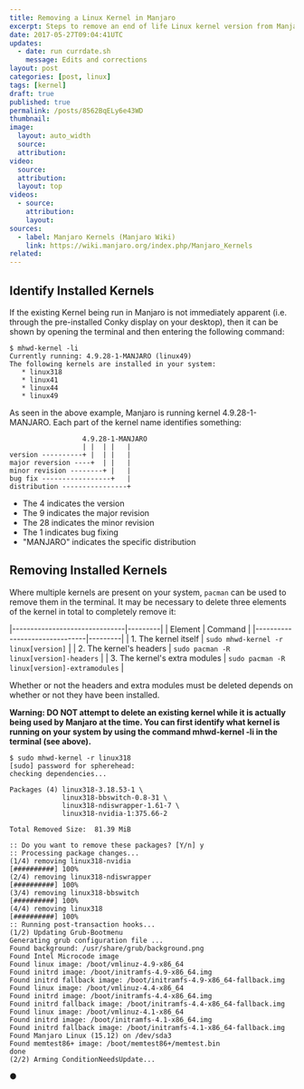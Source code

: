 ```yaml
---
title: Removing a Linux Kernel in Manjaro
excerpt: Steps to remove an end of life Linux kernel version from Manjaro Linux using the commandline.
date: 2017-05-27T09:04:41UTC
updates:
  - date: run currdate.sh
    message: Edits and corrections
layout: post
categories: [post, linux]
tags: [kernel]
draft: true
published: true
permalink: /posts/8562BqELy6e43WD
thumbnail:
image:
  layout: auto_width
  source: 
  attribution: 
video:
  source: 
  attribution: 
  layout: top
videos:
  - source: 
    attribution: 
    layout: 
sources:
  - label: Manjaro Kernels (Manjaro Wiki)
    link: https://wiki.manjaro.org/index.php/Manjaro_Kernels
related:
---
```


## Identify Installed Kernels

If the existing Kernel being run in Manjaro is not immediately apparent (i.e. through the pre-installed Conky display on your desktop), then it can be shown by opening the terminal and then entering the following command:

~~~
$ mhwd-kernel -li
Currently running: 4.9.28-1-MANJARO (linux49)
The following kernels are installed in your system:
   * linux318
   * linux41
   * linux44
   * linux49
~~~

As seen in the above example, Manjaro is running kernel 4.9.28-1-MANJARO.
Each part of the kernel name identifies something:

~~~
                  4.9.28-1-MANJARO
                  | |  | |   |
version ----------+ |  | |   |
major reversion ----+  | |   |
minor revision --------+ |   |
bug fix -----------------+   |
distribution ----------------+
~~~

* The 4 indicates the version
* The 9 indicates the major revision
* The 28 indicates the minor revision
* The 1 indicates bug fixing
* \"MANJARO\" indicates the specific distribution

## Removing Installed Kernels

Where multiple kernels are present on your system, `pacman` can be used to remove them in the terminal.
It may be necessary to delete three elements of the kernel in total to completely remove it:

|-------------------------------|---------|
| Element                       | Command |
|-------------------------------|---------|
| 1. The kernel itself          | `sudo mhwd-kernel -r linux[version]` |
| 2. The kernel's headers       | `sudo pacman -R linux[version]-headers` |
| 3. The kernel's extra modules | `sudo pacman -R linux[version]-extramodules` |

Whether or not the headers and extra modules must be deleted depends on whether or not they have been installed.

__Warning: DO NOT attempt to delete an existing kernel while it is actually being used by Manjaro at the time.
You can first identify what kernel is running on your system by using the command mhwd-kernel -li in the terminal (see above).__

~~~
$ sudo mhwd-kernel -r linux318
[sudo] password for spherehead: 
checking dependencies...

Packages (4) linux318-3.18.53-1 \
             linux318-bbswitch-0.8-31 \
             linux318-ndiswrapper-1.61-7 \
             linux318-nvidia-1:375.66-2

Total Removed Size:  81.39 MiB

:: Do you want to remove these packages? [Y/n] y
:: Processing package changes...
(1/4) removing linux318-nvidia                                              [##########] 100%
(2/4) removing linux318-ndiswrapper                                         [##########] 100%
(3/4) removing linux318-bbswitch                                            [##########] 100%
(4/4) removing linux318                                                     [##########] 100%
:: Running post-transaction hooks...
(1/2) Updating Grub-Bootmenu
Generating grub configuration file ...
Found background: /usr/share/grub/background.png
Found Intel Microcode image
Found linux image: /boot/vmlinuz-4.9-x86_64
Found initrd image: /boot/initramfs-4.9-x86_64.img
Found initrd fallback image: /boot/initramfs-4.9-x86_64-fallback.img
Found linux image: /boot/vmlinuz-4.4-x86_64
Found initrd image: /boot/initramfs-4.4-x86_64.img
Found initrd fallback image: /boot/initramfs-4.4-x86_64-fallback.img
Found linux image: /boot/vmlinuz-4.1-x86_64
Found initrd image: /boot/initramfs-4.1-x86_64.img
Found initrd fallback image: /boot/initramfs-4.1-x86_64-fallback.img
Found Manjaro Linux (15.12) on /dev/sda3
Found memtest86+ image: /boot/memtest86+/memtest.bin
done
(2/2) Arming ConditionNeedsUpdate...
~~~

&#x25cf;
